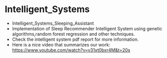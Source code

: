 # Intelligent_Systems
* Intelligent_Systems_Sleeping_Assistant
* Implementation of Sleep Recommender Intelligent System using genetic algorithms,random forest regression and other techniques.
* Check the intelligent system pdf report for more information.
* Here is a nice video that summarizes our work: https://www.youtube.com/watch?v=v31xt0bxr4M&t=20s
